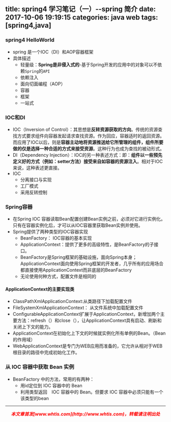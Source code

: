 title: spring4 学习笔记（一）--spring 简介
date: 2017-10-06 19:19:15
categories: java web
tags: [spring4,java]
---

### spring4 HelloWorld

- spring 是一个IOC（DI）和AOP容器框架
- 具体描述
  + 轻量级：**Spring是非侵入式的**-基于Spring开发的应用中的对象可以不依赖`Spring`的`API`
  + 依赖注入
  + 面向切面编程（AOP）
  + 容器
  + 框架
  + 一站式

### IOC和DI

- IOC（Inversion of Control）：其思想是**反转资源获取的方向**。传统的资源查找方式要求组件向容器发起请求查找资源。作为回应，容器适时的返回资源。而应用了IOC以后，则是**容器主动地将资源推送给它所管理的组件，组件所要做的仅是选择一种合适的方式来接受资源**。这种行为也成为查找的被动形式。
- DI（Dependency Injection）：IOC的另一种表述方式：即：**组件以一些预先定义好的方式（例如：setter方法）接受来自如容器的资源注入**。相对于IOC来说，这种表述更直接。
 - IOC
   + 分离接口与实现
   + 工厂模式
   + 采用反转控制

### Spring容器

- 在Spring IOC 容器读取Bean配置创建Bean实例之前，必须对它进行实例化。只有在容器实例化后，才可以从IOC容器里获取Bean实例并使用。
- Spring提供了两种类型的IOC容器实现
  + BeanFactory： IOC容器的基本实现
  + ApplicationContext：提供了更多的高级特性，是BeanFactory的子接口。
  + BeanFactory是Spring框架的基础设施，面向Spring本身；ApplicationContext面向使用Spring框架的开发者，几乎所有的应用场合都直接使用ApplicationContext而非底层的BeanFactory
  + 无论使用何种方式，配置文件是相同的

#### ApplicationContext的主要实现类

- ClassPathXmlApplicationContext:从类路径下加载配置文件
- FileSystemXmlApplicationContext： 从文件系统中加载配置文件
- ConfigurableApplicationContext扩展于ApplicationContext，新增加两个主要方法：refresh（）和close（），让ApplicationContext具有启动、刷新和关闭上下文的能力。
- ApplicationContext在初始化上下文的时候就实例化所有单例的Bean。（Bean的作用域）
- WebApplicationContext是专门为WEB应用而准备的，它允许从相对于WEB根目录的路径中完成初始化工作。

### 从 IOC 容器中获取 Bean 实例

- BeanFactory 中的方法，常用的有两种：
  + 用id定位到 IOC 容器中的 Bean
  + 利用类型返回　IOC 容器中的 Bean。但要求 IOC 容器中必须只能有一个该类型的bean


---
<div align="center" style="color:red;width=80px;height:90px;" onmouseout="this.style.border='1px solid blue'" onmouseover="this.style.border='none'">
<p style="font-weight:bold;font-style:italic;">本文章首发[www.whtis.com](http://www.whtis.com)，转载请注明出处</p>
</div>
